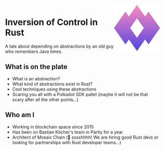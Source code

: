 <img align="right" src="assets/Mosaic-Chain-Logo.png">

# Inversion of Control in Rust

A tale about depending on abstractions by an old guy who remembers Java times.

## What is on the plate

- What is an abstraction?
- What kind of abstractions exist in Rust?
- Cool techniques using these abstractions
- Scaring you all with a Polkadot SDK pallet (maybe it will not be that scary
  after all the other points...)

## Who am I

- Working in blockchain space since 2015
- Has been on Bastian Köcher's team in Parity for a year
- Architect of Mosaic Chain (🤫 sssshhhh! We are hiring good Rust devs or
  looking for partnerships with Rust developer teams...)

<br clear="right">
